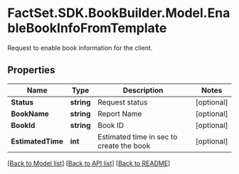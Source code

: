 # FactSet.SDK.BookBuilder.Model.EnableBookInfoFromTemplate
Request to enable book information for the client.

## Properties

Name | Type | Description | Notes
------------ | ------------- | ------------- | -------------
**Status** | **string** | Request status | [optional] 
**BookName** | **string** | Report Name | [optional] 
**BookId** | **string** | Book ID | [optional] 
**EstimatedTime** | **int** | Estimated time in sec to create the book | [optional] 

[[Back to Model list]](../README.md#documentation-for-models) [[Back to API list]](../README.md#documentation-for-api-endpoints) [[Back to README]](../README.md)

